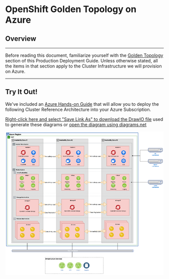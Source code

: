 # OpenShift Golden Topology on Azure

<!--- cSpell:ignore -->

## Overview

---

Before reading this document, familiarize yourself with the <a href="../golden-topology/">Golden Topology</a> section of this Production Deployment Guide. Unless otherwise stated, all the items in that section apply to the Cluster Infrastructure we will provision on Azure.

---

## Try It Out!

We've included an <a href="../azure">Azure Hands-on Guide</a> that will allow you to deploy the following Cluster Reference Architecture into your Azure Subscription. 

 <a href="https://raw.githubusercontent.com/cloud-native-toolkit/multi-tenancy-gitops/master/doc/diagrams/GoldenTopology.drawio" download>Right-click here and select "Save Link As" to download the DrawIO file</a> used to generate these diagrams or [open the diagram using diagrams.net](https://app.diagrams.net/#Hcloud-native-toolkit%2Fmulti-tenancy-gitops%2Fmaster%2Fdoc%2Fdiagrams%2FGoldenTopology.drawio)

[![Azure Golden Topology](images/gt/gt-azure.png)](https://app.diagrams.net/#Hcloud-native-toolkit%2Fmulti-tenancy-gitops%2Fmaster%2Fdoc%2Fdiagrams%2FGoldenTopology.drawio)